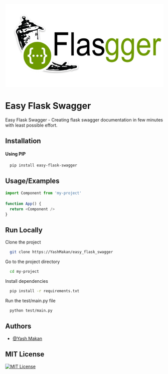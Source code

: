 
![Logo](https://github.com/YashMakan/website-assets/blob/main/1_4ds0jvsMN6eAaWBd4fyL5g.png?raw=true)


# Easy Flask Swagger 

Easy Flask Swagger - Creating flask swagger documentation in few minutes with least possible effort.


## Installation

#### Using PIP

```bash
  pip install easy-flask-swagger
```
## Usage/Examples

```javascript
import Component from 'my-project'

function App() {
  return <Component />
}
```


## Run Locally

Clone the project

```bash
  git clone https://YashMakan/easy_flask_swagger
```

Go to the project directory

```bash
  cd my-project
```

Install dependencies

```bash
  pip install -r requirements.txt
```

Run the test/main.py file

```bash
  python test/main.py
```


## Authors

- [@Yash Makan](https://www.github.com/YashMakan)


## MIT License


[![MIT License](https://img.shields.io/badge/License-MIT-green.svg)](https://choosealicense.com/licenses/mit/)


